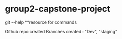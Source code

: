 # group2-capstone-project

git --help **resource for commands

Github repo created
Branches created : "Dev", "staging"